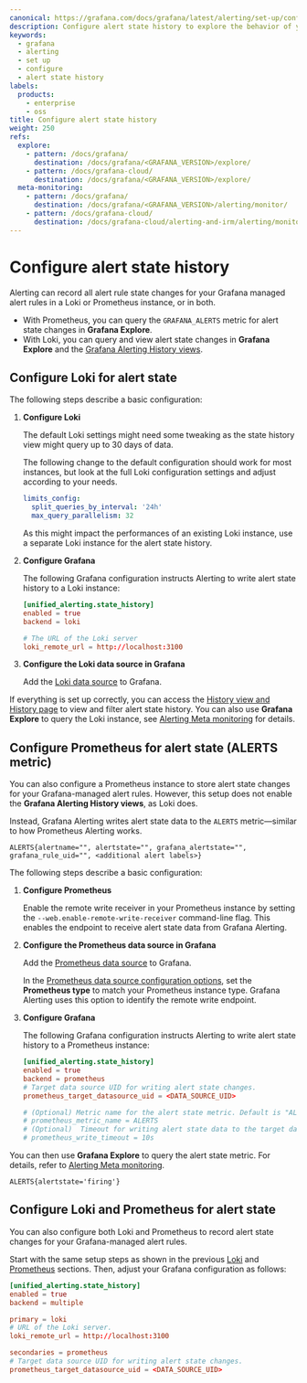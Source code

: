 ```yaml
---
canonical: https://grafana.com/docs/grafana/latest/alerting/set-up/configure-alert-state-history/
description: Configure alert state history to explore the behavior of your alert rules
keywords:
  - grafana
  - alerting
  - set up
  - configure
  - alert state history
labels:
  products:
    - enterprise
    - oss
title: Configure alert state history
weight: 250
refs:
  explore:
    - pattern: /docs/grafana/
      destination: /docs/grafana/<GRAFANA_VERSION>/explore/
    - pattern: /docs/grafana-cloud/
      destination: /docs/grafana/<GRAFANA_VERSION>/explore/
  meta-monitoring:
    - pattern: /docs/grafana/
      destination: /docs/grafana/<GRAFANA_VERSION>/alerting/monitor/
    - pattern: /docs/grafana-cloud/
      destination: /docs/grafana-cloud/alerting-and-irm/alerting/monitor/
---
```


# Configure alert state history

Alerting can record all alert rule state changes for your Grafana managed alert rules in a Loki or Prometheus instance, or in both.

- With Prometheus, you can query the `GRAFANA_ALERTS` metric for alert state changes in **Grafana Explore**.
- With Loki, you can query and view alert state changes in **Grafana Explore** and the [Grafana Alerting History views](/docs/grafana/<GRAFANA_VERSION>/alerting/monitor-status/view-alert-state-history/).

## Configure Loki for alert state

The following steps describe a basic configuration:

1. **Configure Loki**

   The default Loki settings might need some tweaking as the state history view might query up to 30 days of data.

   The following change to the default configuration should work for most instances, but look at the full Loki configuration settings and adjust according to your needs.

   ```yaml
   limits_config:
     split_queries_by_interval: '24h'
     max_query_parallelism: 32
   ```

   As this might impact the performances of an existing Loki instance, use a separate Loki instance for the alert state history.

1. **Configure Grafana**

   The following Grafana configuration instructs Alerting to write alert state history to a Loki instance:

   ```toml
   [unified_alerting.state_history]
   enabled = true
   backend = loki

   # The URL of the Loki server
   loki_remote_url = http://localhost:3100
   ```

1. **Configure the Loki data source in Grafana**

   Add the [Loki data source](/docs/grafana/<GRAFANA_VERSION>/datasources/loki/) to Grafana.

If everything is set up correctly, you can access the [History view and History page](/docs/grafana/<GRAFANA_VERSION>/alerting/monitor-status/view-alert-state-history/) to view and filter alert state history. You can also use **Grafana Explore** to query the Loki instance, see [Alerting Meta monitoring](/docs/grafana/<GRAFANA_VERSION>/alerting/monitor/) for details.

## Configure Prometheus for alert state (ALERTS metric)

You can also configure a Prometheus instance to store alert state changes for your Grafana-managed alert rules. However, this setup does not enable the **Grafana Alerting History views**, as Loki does.

Instead, Grafana Alerting writes alert state data to the `ALERTS` metric—similar to how Prometheus Alerting works.

```
ALERTS{alertname="", alertstate="", grafana_alertstate="", grafana_rule_uid="", <additional alert labels>}
```

The following steps describe a basic configuration:

1. **Configure Prometheus**

   Enable the remote write receiver in your Prometheus instance by setting the `--web.enable-remote-write-receiver` command-line flag. This enables the endpoint to receive alert state data from Grafana Alerting.

1. **Configure the Prometheus data source in Grafana**

   Add the [Prometheus data source](/docs/grafana/<GRAFANA_VERSION>/datasources/prometheus/) to Grafana.

   In the [Prometheus data source configuration options](/docs/grafana/<GRAFANA_VERSION>/datasources/prometheus/configure/), set the **Prometheus type** to match your Prometheus instance type. Grafana Alerting uses this option to identify the remote write endpoint.

1. **Configure Grafana**

   The following Grafana configuration instructs Alerting to write alert state history to a Prometheus instance:

   ```toml
   [unified_alerting.state_history]
   enabled = true
   backend = prometheus
   # Target data source UID for writing alert state changes.
   prometheus_target_datasource_uid = <DATA_SOURCE_UID>

   # (Optional) Metric name for the alert state metric. Default is "ALERTS".
   # prometheus_metric_name = ALERTS
   # (Optional)  Timeout for writing alert state data to the target data source. Default is 10s.
   # prometheus_write_timeout = 10s
   ```

You can then use **Grafana Explore** to query the alert state metric. For details, refer to [Alerting Meta monitoring](/docs/grafana/<GRAFANA_VERSION>/alerting/monitor/).

```promQL
ALERTS{alertstate='firing'}
```

## Configure Loki and Prometheus for alert state

You can also configure both Loki and Prometheus to record alert state changes for your Grafana-managed alert rules.

Start with the same setup steps as shown in the previous [Loki](#configure-loki-for-alert-state) and [Prometheus](#configure-prometheus-for-alert-state-alerts-metric) sections. Then, adjust your Grafana configuration as follows:

```toml
[unified_alerting.state_history]
enabled = true
backend = multiple

primary = loki
# URL of the Loki server.
loki_remote_url = http://localhost:3100

secondaries = prometheus
# Target data source UID for writing alert state changes.
prometheus_target_datasource_uid = <DATA_SOURCE_UID>

```
